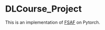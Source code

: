 # DLCourse_Project

This is an implementation of [FSAF](https://arxiv.org/abs/1903.00621) on Pytorch. 
